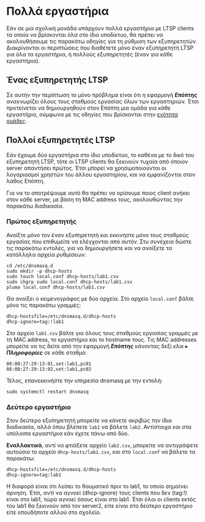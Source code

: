 # Πολλά εργαστήρια

Εάν σε μια σχολική μονάδα υπάρχουν πολλά εργαστήρια με LTSP clients τα οποία
να βρίσκονται όλα στο ίδιο υποδίκτυο, θα πρέπει να ακολουθήσουμε τις παρακάτω
οδηγίες για τη ρύθμιση των εξυπηρετητών. Διακρίνονται οι περιπτώσεις που
διαθέτετε μόνο έναν εξυπηρετητή LTSP για όλα τα εργαστήρια, ή πολλούς
εξυπηρετητές (έναν για κάθε εργαστήριο).

## Ένας εξυπηρετητής LTSP

Σε αυτήν την περίπτωση το μόνο πρόβλημα είναι ότι η εφαρμογή ***Επόπτης***
αναγνωρίζει όλους τους σταθμούς εργασίας όλων των εργαστηριών. Έτσι προτείνεται
να δημιουργηθούν στον Επόπτη μια ομάδα για κάθε εργαστήριο, σύμφωνα με τις
οδηγίες που βρίσκονται στην [ενότητα ομάδες](../epoptes/groups.md).

## Πολλοί εξυπηρετητές LTSP

Εάν έχουμε δύο εργαστήρια στο ίδιο υποδίκτυο, το καθένα με το δικό του
εξυπηρετητή LTSP, τότε οι LTSP clients θα ξεκινούν τυχαία από όποιον server
απαντήσει πρώτος. Έτσι μπορεί να χρησιμοποιούνται οι λογαριασμοί χρηστών του
άλλου εργαστηρίου, και να εμφανίζονται στον λάθος Επόπτη.

Για να το αποτρέψουμε αυτό θα πρέπει να ορίσουμε ποιος client ανήκει στον κάθε
server, με βάση τη MAC address τους, ακολουθώντας την παρακάτω διαδικασία.

### Πρώτος εξυπηρετητής

Ανοίξτε μόνο τον έναν εξυπηρετητή και εκκινήστε μόνο τους σταθμούς εργασίας που
επιθυμείτε να ελέγχονται από αυτόν. Στυ συνέχεια δώστε τις παρακάτω εντολές,
για να δημιουργήσετε και να ανοίξετε τα κατάλληλα αρχεία ρυθμίσεων:

```shell
cd /etc/dnsmasq.d
sudo mkdir -p dhcp-hosts
sudo touch local.conf dhcp-hosts/lab1.csv
sudo chgrp sudo local.conf dhcp-hosts/lab1.csv
pluma local.conf dhcp-hosts/lab1.csv
```

Θα ανοίξει ο κειμενογράφος με δύο αρχεία. Στο αρχείο `local.conf` βάλτε μόνο
τις παρακάτω γραμμές:

```text title="/etc/dnsmasq.d/local.conf"
dhcp-hostsfile=/etc/dnsmasq.d/dhcp-hosts
dhcp-ignore=tag:!lab1
```

Στο αρχείο `lab1.csv` βάλτε για όλους τους σταθμούς εργασίας γραμμές με τη MAC
address, το εργαστήριο και το hostname τους. Τις MAC addresses μπορείτε να τις
δείτε από την εφαρμογή ***Επόπτης*** κάνοντας δεξί κλικ ▸ ***Πληροφορίες*** σε
κάθε σταθμό:

```text title="/etc/dnsmasq.d/dhcp-hosts/lab1.csv"
08:00:27:29:13:01,set:lab1,pc01
08:00:27:29:13:02,set:lab1,pc02
```

Τέλος, επανεκκινήστε την υπηρεσία dnsmasq με την εντολή:

```shell
sudo systemctl restart dnsmasq
```

### Δεύτερο εργαστήριο

Στον δεύτερο εξυπηρετητή μπορείτε να κάνετε ακριβώς την ίδια διαδικασία, αλλά
όπου βλέπετε `lab1` να βάλετε `lab2`. Αντίστοιχα και στα υπόλοιπα εργαστήρια
εάν έχετε πάνω από δύο.

**Εναλλακτικά**, αντί να φτιάξετε αρχείο `lab2.csv`, μπορείτε να αντιγράψετε
αυτούσιο το αρχείο `dhcp-hosts/lab1.csv`, και στο `local.conf` να βάλετε τα
παρακάτω:

```text title="dhcp-hosts.conf"
dhcp-hostsfile=/etc/dnsmasq.d/dhcp-hosts
dhcp-ignore=tag:lab1
```

Η διαφορά είναι ότι λείπει το θαυματικό πριν το lab1, το οποίο σημαίνει άρνηση.
Έτσι, αντί να αγνοεί (dhcp-ignore) τους clients που δεν (tag:!) είναι στο lab1,
τώρα αγνοεί όσους είναι στο lab1. Έτσι όλοι οι clients εκτός του lab1 θα
ξεκινούν από τον server2, είτε είναι στο δεύτερο εργαστήριο είτε οπουδήποτε
αλλού στο σχολείο.
